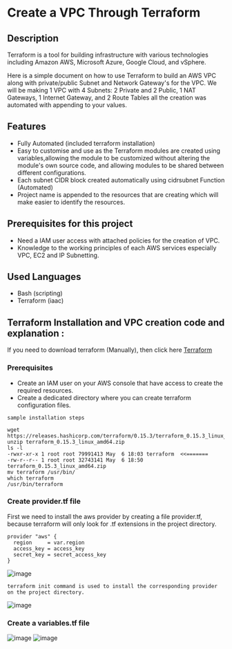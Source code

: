 # Create a VPC Through Terraform 

## Description

Terraform is a tool for building infrastructure with various technologies including Amazon AWS, Microsoft Azure, Google Cloud, and vSphere.

Here is a simple document on how to use Terraform to build an AWS VPC along with private/public Subnet and Network Gateway's for the VPC. We will be making 1 VPC with 4 Subnets: 2 Private and 2 Public, 1 NAT Gateways, 1 Internet Gateway, and 2 Route Tables all the creation was automated with appending to your values.

## Features
- Fully Automated (included terraform installation)
- Easy to customise and use as the Terraform modules are created using variables,allowing the module to be customized without altering the module's own source code, and allowing modules to be shared between different configurations.
- Each subnet CIDR block created automatically using cidrsubnet Function (Automated)
- Project name is appended to the resources that are creating which will make easier to identify the resources.

## Prerequisites for this project
- Need a IAM user access with attached policies for the creation of VPC.
- Knowledge to the working principles of each AWS services especially VPC, EC2 and IP Subnetting.

## Used Languages
- Bash (scripting)
- Terraform (iaac)

## Terraform Installation and VPC creation code and explanation :

If you need to download terraform (Manually), then click here [Terraform](https://developer.hashicorp.com/terraform/tutorials/aws-get-started/install-cli?in=terraform%2Faws-get-started)

### Prerequisites
- Create an IAM user on your AWS console that have access to create the required resources.
- Create a dedicated directory where you can create terraform configuration files.

~~~
sample installation steps
~~~

~~~
wget https://releases.hashicorp.com/terraform/0.15.3/terraform_0.15.3_linux_amd64.zip
unzip terraform_0.15.3_linux_amd64.zip 
ls -l
-rwxr-xr-x 1 root root 79991413 May  6 18:03 terraform  <<=======
-rw-r--r-- 1 root root 32743141 May  6 18:50 terraform_0.15.3_linux_amd64.zip
mv terraform /usr/bin/
which terraform 
/usr/bin/terraform
~~~

### Create provider.tf file

First we need to install the aws provider by creating a file provider.tf, because terraform will only look for .tf extensions in the project directory.
~~~
provider "aws" {
  region     = var.region
  access_key = access_key
  secret_key = secret_access_key
}
~~~

![image](https://github.com/user-attachments/assets/feef8b11-98bd-42c6-96b4-6123ef16dd30)

~~~
terraform init command is used to install the corresponding provider on the project directory.
~~~
![image](https://github.com/user-attachments/assets/4c7784c3-9460-4d01-8125-0f5be6652fa7)

### Create a variables.tf file

![image](https://github.com/user-attachments/assets/7428dbaa-563e-414c-b863-2fa6bd60f740)
![image](https://github.com/user-attachments/assets/96bf03c4-117f-4091-a24d-fd71ff1f62e9)




